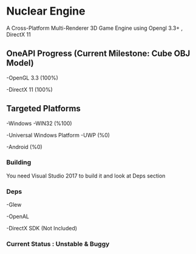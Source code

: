 # Nuclear Engine
A Cross-Platform Multi-Renderer 3D Game Engine using Opengl 3.3+ , DirectX 11

## OneAPI Progress (Current Milestone: Cube OBJ Model)
-OpenGL 3.3    (100%)

-DirectX 11    (100%)

## Targeted Platforms
-Windows -WIN32 (%100)      

-Universal Windows Platform  -UWP (%0)

-Android (%0)

### Building
You need Visual Studio 2017 to build it and look at Deps section

### Deps
-Glew

-OpenAL

-DirectX SDK (Not Included)


### Current Status : Unstable & Buggy
